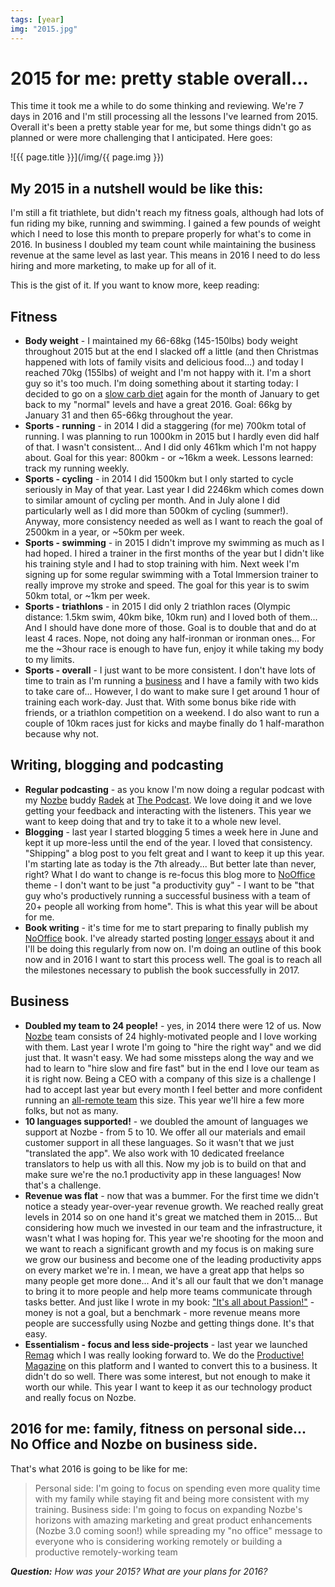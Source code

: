 ```yaml
---
tags: [year]
img: "2015.jpg"
---
```


# 2015 for me: pretty stable overall...

This time it took me a while to do some thinking and reviewing. We're 7 days in 2016 and I'm still processing all the lessons I've learned from 2015. Overall it's been a pretty stable year for me, but some things didn't go as planned or were more challenging that I anticipated. Here goes:

<!--More-->

![{{ page.title }}](/img/{{ page.img }})

## My 2015 in a nutshell would be like this:

I'm still a fit triathlete, but didn't reach my fitness goals, although had lots of fun riding my bike, running and swimming. I gained a few pounds of weight which I need to lose this month to prepare properly for what's to come in 2016. In business I doubled my team count while maintaining the business revenue at the same level as last year. This means in 2016 I need to do less hiring and more marketing, to make up for all of it.

This is the gist of it. If you want to know more, keep reading:

## Fitness

* **Body weight** - I maintained my 66-68kg (145-150lbs) body weight throughout 2015 but at the end I slacked off a little (and then Christmas happened with lots of family visits and delicious food...) and today I reached 70kg (155lbs) of weight and I'm not happy with it. I'm a short guy so it's too much. I'm doing something about it starting today: I decided to go on a [slow carb diet](/slow-carb-diet) again for the month of January to get back to my "normal" levels and have a great 2016. Goal: 66kg by January 31 and then 65-66kg throughout the year.
* **Sports - running** - in 2014 I did a staggering (for me) 700km total of running. I was planning to run 1000km in 2015 but I hardly even did half of that. I wasn't consistent... And I did only 461km which I'm not happy about. Goal for this year: 800km - or ~16km a week. Lessons learned: track my running weekly.
* **Sports - cycling** - in 2014 I did 1500km but I only started to cycle seriously in May of that year. Last year I did 2246km which comes down to similar amount of cycling per month. And in July alone I did particularly well as I did more than 500km of cycling (summer!). Anyway, more consistency needed as well as I want to reach the goal of 2500km in a year, or ~50km per week.
* **Sports - swimming** - in 2015 I didn't improve my swimming as much as I had hoped. I hired a trainer in the first months of the year but I didn't like his training style and I had to stop training with him. Next week I'm signing up for some regular swimming with a Total Immersion trainer to really improve my stroke and speed. The goal for this year is to swim 50km total, or ~1km per week.
* **Sports - triathlons** - in 2015 I did only 2 triathlon races (Olympic distance: 1.5km swim, 40km bike, 10km run) and I loved both of them... And I should have done more of those. Goal is to double that and do at least 4 races. Nope, not doing any half-ironman or ironman ones... For me the ~3hour race is enough to have fun, enjoy it while taking my body to my limits.
* **Sports - overall** - I just want to be more consistent. I don't have lots of time to train as I'm running a [business][n] and I have a family with two kids to take care of... However, I do want to make sure I get around 1 hour of training each work-day. Just that. With some bonus bike ride with friends, or a triathlon competition on a weekend. I do also want to run a couple of 10km races just for kicks and maybe finally do 1 half-marathon because why not.

## Writing, blogging and podcasting

* **Regular podcasting** - as you know I'm now doing a regular podcast with my [Nozbe][n] buddy [Radek][] at [The Podcast][tp]. We love doing it and we love getting your feedback and interacting with the listeners. This year we want to keep doing that and try to take it to a whole new level.
* **Blogging** - last year I started blogging 5 times a week here in June and kept it up more-less until the end of the year. I loved that consistency. "Shipping" a blog post to you felt great and I want to keep it up this year. I'm starting late as today is the 7th already... But better late than never, right? What I do want to change is re-focus this blog more to [NoOffice][] theme - I don't want to be just "a productivity guy" - I want to be "that guy who's productively running a successful business with a team of 20+ people all working from home". This is what this year will be about for me.
* **Book writing** - it's time for me to start preparing to finally publish my [NoOffice][] book. I've already started posting [longer essays](/nooffice/) about it and I'll be doing this regularly from now on. I'm doing an outline of this book now and in 2016 I want to start this process well. The goal is to reach all the milestones necessary to publish the book successfully in 2017.

## Business

* **Doubled my team to 24 people!** - yes, in 2014 there were 12 of us. Now [Nozbe][n] team consists of 24 highly-motivated people and I love working with them. Last year I wrote I'm going to "hire the right way" and we did just that. It wasn't easy. We had some missteps along the way and we had to learn to "hire slow and fire fast" but in the end I love our team as it is right now. Being a CEO with a company of this size is a challenge I had to accept last year but every month I feel better and more confident running an [all-remote team](/teleworking) this size. This year we'll hire a few more folks, but not as many.
* **10 languages supported!** - we doubled the amount of languages we support at Nozbe - from 5 to 10. We offer all our materials and email customer support in all these languages. So it wasn't that we just "translated the app". We also work with 10 dedicated freelance translators to help us with all this. Now my job is to build on that and make sure we're the no.1 productivity app in these languages! Now that's a challenge.
* **Revenue was flat** - now that was a bummer. For the first time we didn't notice a steady year-over-year revenue growth. We reached really great levels in 2014 so on one hand it's great we matched them in 2015... But considering how much we invested in our team and the infrastructure, it wasn't what I was hoping for. This year we're shooting for the moon and we want to reach a significant growth and my focus is on making sure we grow our business and become one of the leading productivity apps on every market we're in. I mean, we have a great app that helps so many people get more done... And it's all our fault that we don't manage to bring it to more people and help more teams communicate through tasks better. And just like I wrote in my book: ["It's all about Passion!"](/passion) - money is not a goal, but a benchmark - more revenue means more people are successfully using Nozbe and getting things done. It's that easy.
* **Essentialism - focus and less side-projects** - last year we launched [Remag][r] which I was really looking forward to. We do the [Productive! Magazine][pm] on this platform and I wanted to convert this to a business. It didn't do so well. There was some interest, but not enough to make it worth our while. This year I want to keep it as our technology product and really focus on Nozbe.

## 2016 for me: family, fitness on personal side... No Office and Nozbe on business side.

That's what 2016 is going to be like for me:

> Personal side: I'm going to focus on spending even more quality time with my family while staying fit and being more consistent with my training.
> Business side: I'm going to focus on expanding Nozbe's horizons with amazing marketing and great product enhancements (Nozbe 3.0 coming soon!) while spreading my "no office" message to everyone who is considering working remotely or building a productive remotely-working team

***Question:*** *How was your 2015? What are your plans for 2016?*

[r]: https://remag.me
[NoOffice]: /nooffice
[Radek]: http://radex.io
[tp]: http://thepodcast.fm
[i]: http://iMagazine.pl
[d]: http://db.tt/kD7Liux
[e]: /how-i-use-evernote
[p]: /passion
[n]: https://michael.gratis/nozbe
[io]: https://michael.gratis/ipadonly/
[pm]: http://productivemag.com/
[s]: /show
[t]: http://twitter.com/MSliwinski